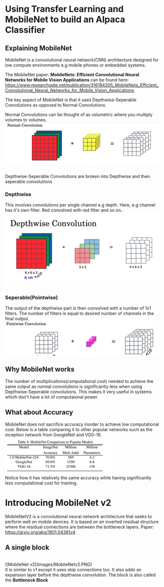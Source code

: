 # Using Transfer Learning and MobileNet to build an Alpaca Classifier

## Explaining MobileNet

MobileNet is a convolutional neural network(CNN) architecture designed for low compute environments
e.g mobile phones or embedded systems.

The MobileNet paper: <b>MobileNets: Efficient Convolutional Neural Networks for Mobile Vision Applications</b> can be found here: https://www.researchgate.net/publication/316184205_MobileNets_Efficient_Convolutional_Neural_Networks_for_Mobile_Vision_Applications

The key aspect of MobileNet is that it uses Depthwise-Seperable Convolutions as opposed to Normal Convolutions.

Normal Convolutions can be thought of as volumetric where you multiply volumes to volumes.
![Normal Convolution](images/Normal_Convolution.PNG)

<br>
Depthwise-Seperable Convolutions are broken into Depthwise and then seperable convolutions

### Depthwise
This involves convolutions per single channel e.g depth.
Here, e.g channel has it's own filter. Red convolved with red filter and so on..
![Depthwise Convolution](images/Depthwise.PNG)

### Seperable(Pointwise)
The output of the depthwise part is then convolved with a number of 1x1 filters. The number of filters 
is equal to desired number of channels in the final output.
![Seperable Convolution](images/Pointwise_Convolution.PNG)

## Why MobileNet works

The number of multiplications(computational cost) needed to achieve the same output as normal convolutions is significantly less when using Depthwise-Seperable convolutions.
This makes it very useful in systems which don't have a lot of computaional power.

## What about Accuracy

MobileNet does not sacrifice accuracy inorder to achieve low computational cost. Below is a table comparing
it to other popular networks such as the inception network from GoogleNet and VGG-16.
<br>
![Comparison](images/MobileNet_Comparison.PNG)
<br>
Notice how it has relatively the same accuracy while having significantly less computational cost for training.


# Introducing MobileNet v2

MobileNetV2 is a convolutional neural network architecture that seeks to perform well on mobile devices. It is based on an inverted residual structure where the residual connections are between the bottleneck layers.
Paper: https://arxiv.org/abs/1801.04381v4

## A single block
<br>
![MobileNet v2](images/MobileNetv2.PNG)
<br>
It is similar to v1 except it uses skip connections too. It also adds an expansion layer before the depthwise
convolution.
The block is also called the <b>Bottleneck Block</b>